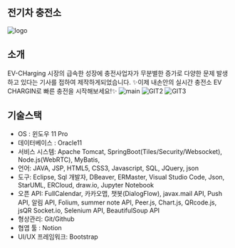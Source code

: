 ## 전기차 충전소
![logo](https://github.com/AREUMBAE/electric-car/assets/137476323/ac4d382d-d82c-4990-85a3-6901b06b7f6c)

## 소개
EV-CHarging 시장의 급속한 성장에 충전사업자가 무분별한 증가로 다양한 문제 발생하고 있다는 기사를 접하여 제작하게되었습니다.
✨이제 내손안의 실시간 충전소 EV CHARGIN로 빠른 충전을 시작해보세요!✨
![main](https://github.com/AREUMBAE/electric-car/assets/137476323/b1f601f8-864d-4c4e-bbd3-3875e1bac685)
![GIT2](https://github.com/AREUMBAE/electric-car/assets/137476323/ef315920-a133-4934-abf1-39900a62957e)
![GIT3](https://github.com/AREUMBAE/electric-car/assets/137476323/c942f428-bbf5-4aec-8eb4-cf55ac679ba4)


## 기술스택
- OS : 윈도우 11 Pro
- 데이터베이스 : Oracle11
- 서비스 시스템: Apache Tomcat, SpringBoot(Tiles/Security/Websocket), Node.js(WebRTC), MyBatis,
- 언어: JAVA, JSP, HTML5, CSS3, Javascript, SQL, JQuery, json
- 도구: Eclipse, Sql 개발자, DBeaver, ERMaster, Visual Studio Code, Json, StarUML, ERCloud, draw.io, Jupyter Notebook
- 오픈 API: FullCalendar, 카카오맵, 챗봇(DialogFlow), javax.mail API, Push API, 알림 API, Folium, summer note API, Peer.js, Chart.js, QRcode.js, jsQR Socket.io, Selenium API, BeautifulSoup API
- 형상관리: Git/Github
- 협엽 툴 : Notion
- UI/UX 프레임워크: Bootstrap


